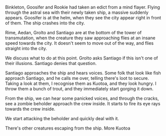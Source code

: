 Binkleton, Goosifer and Rookie had taken an edict from a mind flayer. Flying through the astral sea with their newly taken ship, a massive suddenly appears. Goosifer is at the helm, when they see the city appear right in front of them. The ship crashes into the city.

Rime, Aedan, Grolto and Santiago are at the bottom of the tower of transmutation, when the creature they saw approaching flies at an insane speed towards the city. It doesn't seem to move out of the way, and flies straight into the city.

We discuss what to do at this point. Grolto asks Santiago if this isn't one of their illusions. Santiago denies that question.

Santiago approaches the ship and hears voices. Some folk that look like fish approach Santiago, and he calls me over, telling there's loot to secure. Taking a look at them, I recognise them as Kuotoa, and they look hungry. I throw them a bunch of trout, and they immediately start gorging it down.

From the ship, we can hear some panicked voices, and through the cracks, see a zombie beholder approach the crew inside. It starts to fire its eye rays towards the crew inside.

We start attacking the beholder and quickly deal with it.

There's other creatures escaping from the ship. More Kuotoa